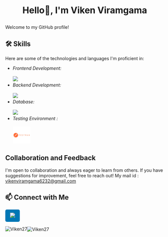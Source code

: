 # <p align="center">Hello👋, I'm Viken Viramgama</p> 
Welcome to my GitHub profile! 

## 🛠 Skills
Here are some of the technologies and languages I'm proficient in:
- *Frontend Development:*<br/><br/>
  <img src="https://skillicons.dev/icons?i=css,html,bootstrap"/>
- *Backend Development:*<br/><br/>
  <img src="https://skillicons.dev/icons?i=nodejs"/>
- *Database:*<br/><br/>
  <img src="https://skillicons.dev/icons?i=mongodb,mysql"/>
- *Testing Environment :*<br/><br/>
  <img src="https://github.com/devicons/devicon/blob/master/icons/postman/postman-original-wordmark.svg" title="Postman" alt="Postman" width="55" height="55"/> 
  
## Collaboration and Feedback
I'm open to collaboration and always eager to learn from others. If you have suggestions for improvement, feel free to reach out!
My mail id : vikenviramgama6232@gmail.com
## 📫 Connect with Me
<a href="https://www.instagram.com/vikex._.27" target="_blank" style="display: inline-block; background-color: #0077b5; color: white; padding: 10px 15px; border-radius: 5px;">
    <img src="https://skillicons.dev/icons?i=instagram"/>
</a>
<br/>

<p><img align="left" src="https://github-readme-stats.vercel.app/api/top-langs?username=Viken27&show_icons=true&locale=en&layout=compact" alt="Viken27" /></p>

<p><img align="center" src="https://github-readme-streak-stats.herokuapp.com/?user=Viken27&" alt="Viken27" /></p>
